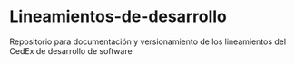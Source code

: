 # Lineamientos-de-desarrollo
Repositorio para documentación y versionamiento de los lineamientos del CedEx de desarrollo de software
